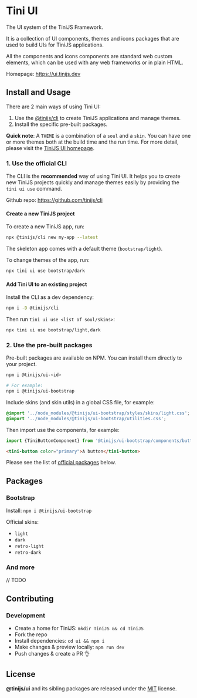 # Tini UI 

The UI system of the TiniJS Framework.

It is a collection of UI components, themes and icons packages that are used to build UIs for TiniJS applications.

All the components and icons components are standard web custom elements, which can be used with any web frameworks or in plain HTML.

Homepage: <https://ui.tinijs.dev>

## Install and Usage

There are 2 main ways of using Tini UI:

1. Use the [@tinijs/cli](https://github.com/tinijs/cli) to create TiniJS applications and manage themes.
2. Install the specific pre-built packages.

**Quick note**: A `THEME` is a combination of a `soul` and a `skin`. You can have one or more themes both at the build time and the run time. For more detail, please visit the [TiniJS UI homepage](https://ui.tinijs.dev).

### 1. Use the official CLI

The CLI is the **recommended** way of using Tini UI. It helps you to create new TiniJS projects quickly and manage themes easily by providing the `tini ui use` command.

Github repo: <https://github.com/tinijs/cli>

#### Create a new TiniJS project

To create a new TiniJS app, run:

```bash
npx @tinijs/cli new my-app --latest
```

The skeleton app comes with a default theme (`bootstrap/light`).

To change themes of the app, run:

```bash
npx tini ui use bootstrap/dark
```

#### Add Tini UI to an existing project

Install the CLI as a dev dependency:

```bash
npm i -D @tinijs/cli
```

Then run `tini ui use <list of soul/skins>`:

```bash
npx tini ui use bootstrap/light,dark
```

### 2. Use the pre-built packages

Pre-built packages are available on NPM. You can install them directly to your project.

```bash
npm i @tinijs/ui-<id>

# For example:
npm i @tinijs/ui-bootstrap
```

Include skins (and skin utils) in a global CSS file, for example:

```css
@import '../node_modules/@tinijs/ui-bootstrap/styles/skins/light.css';
@import '../node_modules/@tinijs/ui-bootstrap/utilities.css';
```

Then import use the components, for example:

```js
import {TiniButtonComponent} from '@tinijs/ui-bootstrap/components/button';
```

```html
<tini-button color="primary">A button</tini-button>
```

Please see the list of [official packages](#packages) below.

## Packages

### Bootstrap

Install: `npm i @tinijs/ui-bootstrap`

Official skins:
  - `light`
  - `dark`
  - `retro-light`
  - `retro-dark`

### And more

// TODO

## Contributing

### Development

- Create a home for TiniJS: `mkdir TiniJS && cd TiniJS`
- Fork the repo
- Install dependencies: `cd ui && npm i`
- Make changes & preview locally: `npm run dev`
- Push changes & create a PR 👌

## License

**@tinijs/ui** and its sibling packages are released under the [MIT](https://github.com/tinijs/ui/blob/master/LICENSE) license.
